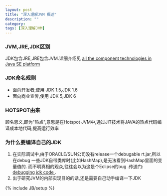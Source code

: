 ```yaml
---
layout: post
title: "深入理解JVM 概述"
description: ""
category: 
tags: [深入理解JVM]
---
```

### JVM,JRE,JDK区别
JDK包含JRE,JRE包含JVM.详细介绍见  [all the component technologies in Java SE platform ](http://docs.oracle.com/javase/6/docs/ )

### JDK命名规则
* 面向开发者,使用       JDK 1.5,JDK 1.6
* 面向商业宣传,使用     JDK 5,JDK 6

### HOTSPOT由来
顾名思义,即为"热点",意思是在Hotspot JVM中,通过JIT技术将JAVA的热点代码编译成本地代码,提高运行效率

### 为什么要编译自己的JDK
1. 在实际调试中,由于ORACLE/SUN公司没有release一个debugable rt.jar,所以在debug 一些JDK自带类库时(比如HashMap),是无法看到HashMap里面的变量值的. 而不明真相的观众,往往会以为这是个Eclipse的bug .传送门:  [debugging jdk code ](http://www.eclipse.org/forums/index.php/t/67180/ ). 
2. 出于研究JVM的内部实现目的的话,还是需要自己动手编译一下JDK


{% include JB/setup %}
